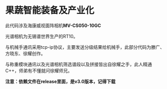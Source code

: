 # 果蔬智能装备及产业化

此代码涉及海康威视面阵相机**MV-CS050-10GC**

光谱相机为无锡谱世界生产的RT10。

与机械手通讯采用tcp-ip协议，主要发送分级结果给机械手，此部分代码为滕广、方晓东、徐耀创作。

与称重模块通讯以及光谱相机筛选谱段以及拼接皆出自徐耀之手，此人精通C++，师弟有不懂就问徐耀师兄。


**注意：依赖文件在release里面，是v3.0版本，记得下载**


